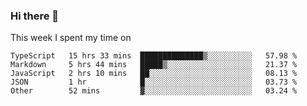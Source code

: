 ### Hi there 👋

<!--
**qiruohan/qiruohan** is a ✨ _special_ ✨ repository because its `README.md` (this file) appears on your GitHub profile.

Here are some ideas to get you started:

- 🔭 I’m currently working on ...
- 🌱 I’m currently learning ...
- 👯 I’m looking to collaborate on ...
- 🤔 I’m looking for help with ...
- 💬 Ask me about ...
- 📫 How to reach me: ...
- 😄 Pronouns: ...
- ⚡ Fun fact: ...
-->

This week I spent my time on 
<!--START_SECTION:waka-->

```text
TypeScript   15 hrs 33 mins  ██████████████▒░░░░░░░░░░   57.98 %
Markdown     5 hrs 44 mins   █████▒░░░░░░░░░░░░░░░░░░░   21.37 %
JavaScript   2 hrs 10 mins   ██░░░░░░░░░░░░░░░░░░░░░░░   08.13 %
JSON         1 hr            █░░░░░░░░░░░░░░░░░░░░░░░░   03.73 %
Other        52 mins         ▓░░░░░░░░░░░░░░░░░░░░░░░░   03.24 %
```

<!--END_SECTION:waka-->
